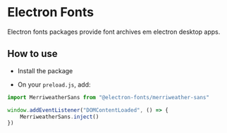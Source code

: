 # Electron Fonts

Electron fonts packages provide font archives em electron desktop apps.

## How to use

* Install the package

* On your `preload.js`, add:

```ts
import MerriweatherSans from "@electron-fonts/merriweather-sans"

window.addEventListener("DOMContentLoaded", () => {
    MerriweatherSans.inject()
})
```